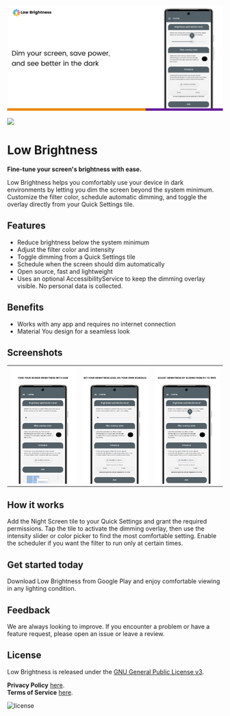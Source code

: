 ![Low Brightness](/app/src/main/play/listings/en-US/graphics/feature-graphic/feature-graphic.png "Low Brightness")

<a href="https://play.google.com/store/apps/details?id=com.d4rk.lowbrightness"><img src="https://play.google.com/intl/en_us/badges/static/images/badges/en_badge_web_generic.png" height="70"></a>

# Low Brightness

**Fine-tune your screen's brightness with ease.**

Low Brightness helps you comfortably use your device in dark environments by letting you dim the screen beyond the system minimum. Customize the filter color, schedule automatic dimming, and toggle the overlay directly from your Quick Settings tile.

## Features

- Reduce brightness below the system minimum
- Adjust the filter color and intensity
- Toggle dimming from a Quick Settings tile
- Schedule when the screen should dim automatically
- Open source, fast and lightweight
- Uses an optional AccessibilityService to keep the dimming overlay visible. No personal data is collected.

## Benefits

- Works with any app and requires no internet connection
- Material You design for a seamless look

## Screenshots

<table>
  <tr>
    <td><img src="/app/src/main/play/listings/en-US/graphics/phone-screenshots/1-screenshot_main.png" width="300"></td>
    <td><img src="/app/src/main/play/listings/en-US/graphics/phone-screenshots/2-screenshot_main_schedule.png" width="300"></td>
    <td><img src="/app/src/main/play/listings/en-US/graphics/phone-screenshots/3-screenshot_main_slider.png" width="300"></td>
  </tr>
</table>

## How it works

Add the Night Screen tile to your Quick Settings and grant the required permissions. Tap the tile to activate the dimming overlay, then use the intensity slider or color picker to find the most comfortable setting. Enable the scheduler if you want the filter to run only at certain times.

## Get started today

Download Low Brightness from Google Play and enjoy comfortable viewing in any lighting condition.

## Feedback

We are always looking to improve. If you encounter a problem or have a feature request, please open an issue or leave a review.

## License

Low Brightness is released under the [GNU General Public License v3](LICENSE).

__Privacy Policy__ [here](https://d4rk7355608.github.io/profile/#privacy-policy-apps).  
__Terms of Service__ [here](https://d4rk7355608.github.io/profile/#terms-of-service-apps).

![license](https://imgur.com/QQlcEVT.png)

